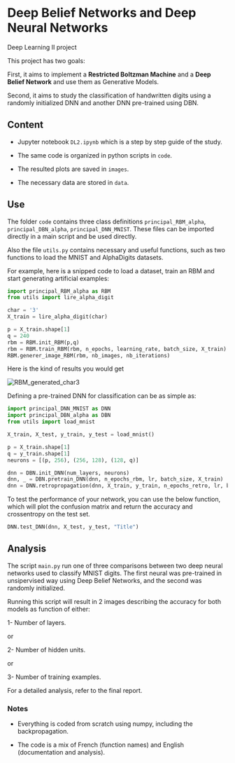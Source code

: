 # Deep Belief Networks and Deep Neural Networks
Deep Learning II project

This project has two goals:

First, it aims to implement a **Restricted Boltzman Machine** and a **Deep Belief Network** and use them as Generative Models.

Second, it aims to study the classification of handwritten digits using a randomly initialized DNN and another DNN pre-trained using DBN.


## Content

- Jupyter notebook `DL2.ipynb` which is a step by step guide of the study. 

- The same code is organized in python scripts in `code`. 

- The resulted plots are saved in `images`.

- The necessary data are stored in `data`.

## Use

The folder `code` contains three class definitions `principal_RBM_alpha`, `principal_DBN_alpha`, `principal_DNN_MNIST`. These files can be imported directly in a main script and be used directly.

Also the file `utils.py` contains necessary and useful functions, such as two functions to load the MNIST and AlphaDigits datasets.

For example, here is a snipped code to load a dataset, train an RBM and start generating artificial examples:

```python
import principal_RBM_alpha as RBM
from utils import lire_alpha_digit

char = '3'
X_train = lire_alpha_digit(char)

p = X_train.shape[1]
q = 240
rbm = RBM.init_RBM(p,q)
rbm = RBM.train_RBM(rbm, n_epochs, learning_rate, batch_size, X_train)
RBM.generer_image_RBM(rbm, nb_images, nb_iterations)
```

Here is the kind of results you would get

![RBM_generated_char3](https://user-images.githubusercontent.com/24767888/113482714-33393f00-94a0-11eb-87ff-3431ebefc351.png)

Defining a pre-trained DNN for classification can be as simple as:

```python
import principal_DNN_MNIST as DNN
import principal_DBN_alpha as DBN
from utils import load_mnist

X_train, X_test, y_train, y_test = load_mnist()

p = X_train.shape[1]
q = y_train.shape[1]
neurons = [(p, 256), (256, 128), (128, q)]

dnn = DBN.init_DNN(num_layers, neurons)
dnn, _ = DBN.pretrain_DNN(dnn, n_epochs_rbm, lr, batch_size, X_train)
dnn = DNN.retropropagation(dnn, X_train, y_train, n_epochs_retro, lr, batch_size, "pre-trained")
```

To test the performance of your network, you can use the below function, which will plot the confusion matrix and return the accuracy and crossentropy on the test set.

```python
DNN.test_DNN(dnn, X_test, y_test, "Title")
```


## Analysis

The script `main.py` run one of three comparisons between two deep neural networks used to classify MNIST digits. The first neural was pre-trained in unsipervised way using Deep Belief Networks, and the second was randomly initialized.

Running this script will result in 2 images describing the accuracy for both models as function of either:

1- Number of layers.

or 

2- Number of hidden units.

or 

3- Number of training examples.


For a detailed analysis, refer to the final report.


### Notes

- Everything is coded from scratch using numpy, including the backpropagation.

- The code is a mix of French (function names) and English (documentation and analysis).
